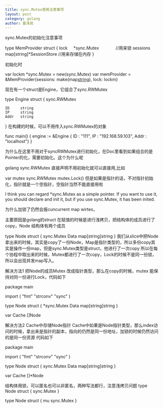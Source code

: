 ```yaml
---
title: sync.Mutex使用注意事项
layout: post
category: golang
author: 夏泽民
---
```

sync.Mutex的初始化注意事项

type MemProvider struct {
lock     *sync.Mutex              //用来锁
sessions map[string]*SessionStore //用来存储在内存
}

初始化时

var lockm *sync.Mutex = new(sync.Mutex)
var memProvider = &MemProvider{sessions: make(map[string](*SessionStore)), lock: lockm}
<!-- more -->
现在有一个struct是Engine，它组合了sync.RWMutex

type Engine struct {
    sync.RWMutex

    ID     string
    IP     string
    Addr   string
}
在构建的时候，可以不用传入sync.RWMutex的对象

func main() {
    engine := &Engine {
            ID   : "111",
            IP   : "192.168.59.103",
            Addr : "localhost"}
}

为什么在这里不用对于syncRWMutex进行初始化，在Doc里看到如果组合的是Pointer的化，需要初始化。这个为什么呢

golang sync.RWMutex 直接声明不用初始化就可以直接用,比如

var mutex sync.RWMutex
mutex.Lock()
但是如果是指针的话，不对指针初始化，指针就是一个空指针，空指针当然不能直接用啦


I think you can regard *sync.Mutex as a simple pointer. If you want to use it, you should declare and init it, but if you use sync.Mutex, it has been inited.


为什么加锁了仍然会报cuncurrent map wirtes，

主要原因是golang的struct 在赋值的时候是进行浅拷贝，把结构体的成员进行了copy，Node 结构体有两个成员

type Node struct {
	sync.Mutex
	Data map[string]string
}
我们从slice中把Node拿出来的时候，其实是copy了一份Node，Map是指针类型的，所以多份copy其实是操作一份map，但是sync.Mutex类型是struct，他进行了一次copy
所以在每个协程中取出来的时候，Mutex都进行了一次copy，Lock的时候不是同一份锁，所以会出现并发map写入。

解决方法1
把Node的成员Mutex 改成指针类型，那么在copy的时候，mutex 能保持对同一份进行Lock，代码如下

package main

import (
	"fmt"
	"strconv"
	"sync"
)

type Node struct {
	*sync.Mutex
	Data map[string]string
}

var Cache []Node

解决方法2 Cache中存储Node指针
Cache中如果是Node指针类型，那么index访问的时候，拿出来是指针的副本，指向的仍然是同一份地址，加锁的时候仍然访问的是同一份资源
代码如下

package main

import (
	"fmt"
	"strconv"
	"sync"
)

type Node struct {
	sync.Mutex
	Data map[string]string
}

var Cache []*Node


结构体用锁，可以匿名也可以非匿名，两种写法都行，注意浅拷贝问题
type Node struct {
	sync.Mutex
}

type Node struct {
 mu	sync.Mutex
}